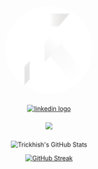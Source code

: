 <div align="center">
  <img height="200" style="border-radius:150px;" src="https://raw.githubusercontent.com/Trickhish/Trickhish/refs/heads/main/tks_sep.png"  />
</div>

###

<div align="center">
  <a href="https://www.linkedin.com/in/charles-ivan-dury-208209215/" target="_blank"><img src="https://img.shields.io/static/v1?message=LinkedIn&logo=linkedin&label=&color=0077B5&logoColor=white&labelColor=&style=for-the-badge" height="25" alt="linkedin logo"  /></a>
</div>

###

<div align="center">
  <img src="https://visitor-badge.laobi.icu/badge?page_id=Trickhish.Trickhish&"  />
</div>


###


###

<div align="center">
  <img src="https://github-readme-stats.vercel.app/api/top-langs/?username=Trickhish&theme=dracula&show_icons=true&hide_border=true&layout=compact" alt="Trickhish's GitHub Stats" />

  [![GitHub Streak](https://ghstats.onuralpsezer.com?user=Trickhish&theme=dracula&hide_border=true&border_radius=6.3)](https://git.io/streak-stats)
</div>

###
